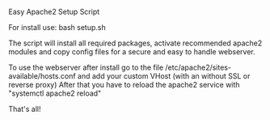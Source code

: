 Easy Apache2 Setup Script

For install use: bash setup.sh

The script will install all required packages, activate recommended apache2 modules and copy config files for a secure and easy to handle webserver.

To use the webserver after install go to the file /etc/apache2/sites-available/hosts.conf and add your custom VHost (with an without SSL or reverse proxy)
After that you have to reload the apache2 service with "systemctl apache2 reload"

That's all!